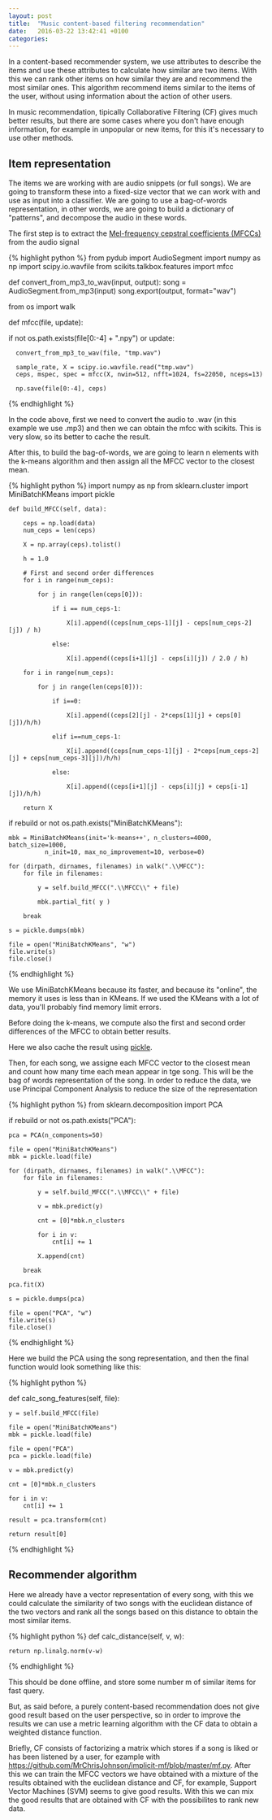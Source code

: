 ```yaml
---
layout: post
title:  "Music content-based filtering recommendation"
date:   2016-03-22 13:42:41 +0100
categories: 
---
```


In a content-based recommender system, we use attributes to describe the items and use these attributes to calculate how similar are two items. With this we can rank other items on how similar they are and recommend the most similar ones. This algorithm recommend items similar to the items of the user, without using information about the action of other users.

In music recommendation, tipically Collaborative Filtering (CF) gives much better results, but there are some cases where you don't have enough information, for example in unpopular or new items, for this it's necessary to use other methods.

<h2>Item representation</h2>

The items we are working with are audio snippets (or full songs). We are going to transform these into a fixed-size vector that we can work with and use as input into a classifier. We are going to use a bag-of-words representation, in other words, we are going to build a dictionary of "patterns", and decompose the audio in these words.

The first step is to extract the <a href="https://en.wikipedia.org/wiki/Mel-frequency_cepstrum">Mel-frequency cepstral coefficients (MFCCs)</a> from the audio signal


{% highlight python %}
from pydub import AudioSegment
import numpy as np
import scipy.io.wavfile
from scikits.talkbox.features import mfcc

def convert_from_mp3_to_wav(input, output):
    song = AudioSegment.from_mp3(input)
    song.export(output, format="wav")

from os import walk

def mfcc(file, update):

  if not os.path.exists(file[0:-4] + ".npy") or update:

      convert_from_mp3_to_wav(file, "tmp.wav")

      sample_rate, X = scipy.io.wavfile.read("tmp.wav")
      ceps, mspec, spec = mfcc(X, nwin=512, nfft=1024, fs=22050, nceps=13)

      np.save(file[0:-4], ceps) 

{% endhighlight %}

In the code above, first we need to convert the audio to .wav (in this example we use .mp3) and then we can obtain the mfcc with scikits. This is very slow, so its better to cache the result.

After this, to build the bag-of-words, we are going to learn n elements with the k-means algorithm and then assign all the MFCC vector to the closest mean.

{% highlight python %}
import numpy as np
from sklearn.cluster import MiniBatchKMeans
import pickle

    def build_MFCC(self, data):

        ceps = np.load(data)
        num_ceps = len(ceps)

        X = np.array(ceps).tolist()

        h = 1.0

        # First and second order differences
        for i in range(num_ceps):

            for j in range(len(ceps[0])):

                if i == num_ceps-1:

                    X[i].append((ceps[num_ceps-1][j] - ceps[num_ceps-2][j]) / h)

                else:

                    X[i].append((ceps[i+1][j] - ceps[i][j]) / 2.0 / h)

        for i in range(num_ceps):

            for j in range(len(ceps[0])):

                if i==0:

                    X[i].append((ceps[2][j] - 2*ceps[1][j] + ceps[0][j])/h/h)

                elif i==num_ceps-1:

                    X[i].append((ceps[num_ceps-1][j] - 2*ceps[num_ceps-2][j] + ceps[num_ceps-3][j])/h/h)

                else:

                    X[i].append((ceps[i+1][j] - ceps[i][j] + ceps[i-1][j])/h/h)

        return X

if rebuild or not os.path.exists("MiniBatchKMeans"):

    mbk = MiniBatchKMeans(init='k-means++', n_clusters=4000, batch_size=1000,
              n_init=10, max_no_improvement=10, verbose=0)

    for (dirpath, dirnames, filenames) in walk(".\\MFCC"):
        for file in filenames:

            y = self.build_MFCC(".\\MFCC\\" + file)

            mbk.partial_fit( y )

        break

    s = pickle.dumps(mbk)
    
    file = open("MiniBatchKMeans", "w")
    file.write(s)
    file.close()

{% endhighlight %}

We use MiniBatchKMeans because its faster, and because its "online", the memory it uses is less than in KMeans. If we used the KMeans with a lot of data, you'll probably find memory limit errors.

Before doing the k-means, we compute also the first and second order differences of the MFCC to obtain better results.

Here we also cache the result using <a href="https://docs.python.org/2/library/pickle.html">pickle</a>.

Then, for each song, we assigne each MFCC vector to the closest mean and count how many time each mean appear in tge song. This will be the bag of words representation of the song. In order to reduce the data, we use Principal Component Analysis to reduce the size of the representation

{% highlight python %}
from sklearn.decomposition import PCA

if rebuild or not os.path.exists("PCA"):

    pca = PCA(n_components=50)
    
    file = open("MiniBatchKMeans")
    mbk = pickle.load(file)

    for (dirpath, dirnames, filenames) in walk(".\\MFCC"):
        for file in filenames:

            y = self.build_MFCC(".\\MFCC\\" + file)

            v = mbk.predict(y)

            cnt = [0]*mbk.n_clusters

            for i in v:
                cnt[i] += 1

            X.append(cnt)

        break

    pca.fit(X)

    s = pickle.dumps(pca)

    file = open("PCA", "w")
    file.write(s)
    file.close()
{% endhighlight %}

Here we build the PCA using the song representation, and then the final function would look something like this:

{% highlight python %}

def calc_song_features(self, file):

    y = self.build_MFCC(file)

    file = open("MiniBatchKMeans")
    mbk = pickle.load(file)

    file = open("PCA")
    pca = pickle.load(file)

    v = mbk.predict(y)

    cnt = [0]*mbk.n_clusters

    for i in v:
        cnt[i] += 1

    result = pca.transform(cnt)

    return result[0]
    
{% endhighlight %}

<h2>Recommender algorithm</h2>

Here we already have a vector representation of every song, with this we could calculate the similarity of two songs with the euclidean distance of the two vectors
and rank all the songs based on this distance to obtain the most similar items.

{% highlight python %}
def calc_distance(self, v, w):

    return np.linalg.norm(v-w)
{% endhighlight %}

This should be done offline, and store some number m of similar items for fast query.

But, as said before, a purely content-based recommendation does not give good result based on the user perspective, so in order to improve the results we can use a metric learning algorithm with the CF data to obtain a weighted distance function.

Briefly, CF consists of factorizing a matrix which stores if a song is liked or has been listened by a user, for ezample with <a href="https://github.com/MrChrisJohnson/implicit-mf/blob/master/mf.py">https://github.com/MrChrisJohnson/implicit-mf/blob/master/mf.py</a>. After this we can train the MFCC vectors we have obtained with a mixture of the results obtained with the euclidean distance and CF, for example, Support Vector Machines (SVM) seems to give good results. With this we can mix the good results that are obtained with CF with the possibilites to rank new data.